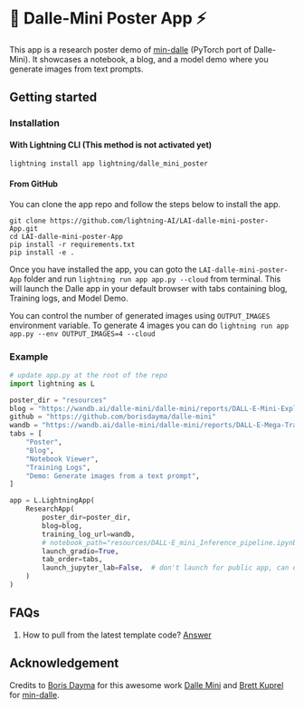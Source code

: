# 🥑 Dalle-Mini Poster App ⚡️

This app is a research poster demo of [min-dalle](https://github.com/kuprel/min-dalle) (PyTorch port of Dalle-Mini).
It showcases a notebook, a blog, and a model demo where you generate images from text prompts.

## Getting started

### Installation

#### With Lightning CLI (This method is not activated yet)

`lightning install app lightning/dalle_mini_poster`

#### From GitHub

You can clone the app repo and follow the steps below to install the app.

```
git clone https://github.com/lightning-AI/LAI-dalle-mini-poster-App.git
cd LAI-dalle-mini-poster-App
pip install -r requirements.txt
pip install -e .
```

Once you have installed the app, you can goto the `LAI-dalle-mini-poster-App` folder and
run `lightning run app app.py --cloud` from terminal.
This will launch the Dalle app in your default browser with tabs containing blog, Training
logs, and Model Demo.

You can control the number of generated images using `OUTPUT_IMAGES` environment variable. To generate 4 images you can
do `lightning run app app.py --env OUTPUT_IMAGES=4 --cloud`

### Example

```python
# update app.py at the root of the repo
import lightning as L

poster_dir = "resources"
blog = "https://wandb.ai/dalle-mini/dalle-mini/reports/DALL-E-Mini-Explained-with-Demo--Vmlldzo4NjIxODA"
github = "https://github.com/borisdayma/dalle-mini"
wandb = "https://wandb.ai/dalle-mini/dalle-mini/reports/DALL-E-Mega-Training-Journal--VmlldzoxODMxMDI2"
tabs = [
    "Poster",
    "Blog",
    "Notebook Viewer",
    "Training Logs",
    "Demo: Generate images from a text prompt",
]

app = L.LightningApp(
    ResearchApp(
        poster_dir=poster_dir,
        blog=blog,
        training_log_url=wandb,
        # notebook_path="resources/DALL·E_mini_Inference_pipeline.ipynb",
        launch_gradio=True,
        tab_order=tabs,
        launch_jupyter_lab=False,  # don't launch for public app, can expose to security vulnerability
    )
)
```

## FAQs

1. How to pull from the latest template
   code? [Answer](https://stackoverflow.com/questions/56577184/github-pull-changes-from-a-template-repository)

## Acknowledgement

Credits to [Boris Dayma](https://twitter.com/borisdayma) for this awesome
work [Dalle Mini](https://wandb.ai/dalle-mini/dalle-mini/reports/DALL-E-mini-Generate-images-from-any-text-prompt--VmlldzoyMDE4NDAy)
and [Brett Kuprel](https://github.com/kuprel) for [min-dalle](https://github.com/kuprel/min-dalle).
